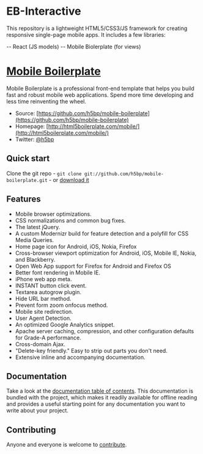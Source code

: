 # EB-Interactive

This repository is a lightweight HTML5/CSS3/JS framework for creating responsive single-page mobile apps.
It includes a few libraries:

-- React (JS models)
-- Mobile Biolerplate (for views)

# [Mobile Boilerplate](http://html5boilerplate.com/mobile/)

Mobile Boilerplate is a professional front-end template that helps you build
fast and robust mobile web applications. Spend more time developing and less
time reinventing the wheel.

* Source: [https://github.com/h5bp/mobile-boilerplate](https://github.com/h5bp/mobile-boilerplate)
* Homepage: [http://html5boilerplate.com/mobile/](http://html5boilerplate.com/mobile/)
* Twitter: [@h5bp](http://twitter.com/h5bp)


## Quick start

Clone the git repo - `git clone git://github.com/h5bp/mobile-boilerplate.git` -
or [download it](https://github.com/h5bp/mobile-boilerplate/zipball/master)


## Features

* Mobile browser optimizations.
* CSS normalizations and common bug fixes.
* The latest jQuery.
* A custom Modernizr build for feature detection and a polyfill for CSS Media
  Queries.
* Home page icon for Android, iOS, Nokia, Firefox
* Cross-browser viewport optimization for Android, iOS, Mobile IE, Nokia,
  and Blackberry.
* Open Web App support for Firefox for Android and Firefox OS
* Better font rendering in Mobile IE.
* iPhone web app meta.
* INSTANT button click event.
* Textarea autogrow plugin.
* Hide URL bar method.
* Prevent form zoom onfocus method.
* Mobile site redirection.
* User Agent Detection.
* An optimized Google Analytics snippet.
* Apache server caching, compression, and other configuration defaults for
  Grade-A performance.
* Cross-domain Ajax.
* "Delete-key friendly." Easy to strip out parts you don't need.
* Extensive inline and accompanying documentation.


## Documentation

Take a look at the [documentation table of contents](doc/README.md). This
documentation is bundled with the project, which makes it readily available for
offline reading and provides a useful starting point for any documentation you
want to write about your project.


## Contributing

Anyone and everyone is welcome to [contribute](CONTRIBUTING.md).
